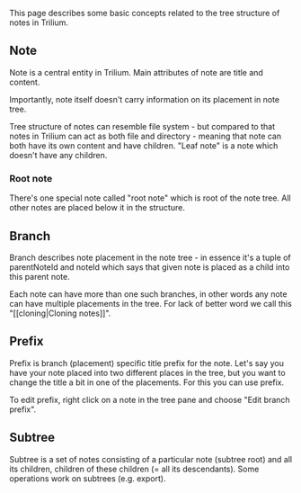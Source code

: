 This page describes some basic concepts related to the tree structure of notes in Trilium.

## Note

Note is a central entity in Trilium. Main attributes of note are title and content.

Importantly, note itself doesn't carry information on its placement in note tree.

Tree structure of notes can resemble file system - but compared to that notes in Trilium can act as both file and directory - meaning that note can both have its own content and have children. "Leaf note" is a note which doesn't have any children. 

### Root note
There's one special note called "root note" which is root of the note tree. All other notes are placed below it in the structure.

## Branch

Branch describes note placement in the note tree - in essence it's a tuple of parentNoteId and noteId which says that given note is placed as a child into this parent note.

Each note can have more than one such branches, in other words any note can have multiple placements in the tree. For lack of better word we call this "[[cloning|Cloning notes]]".

## Prefix

Prefix is branch (placement) specific title prefix for the note. Let's say you have your note placed into two different places in the tree, but you want to change the title a bit in one of the placements. For this you can use prefix.

To edit prefix, right click on a note in the tree pane and choose "Edit branch prefix".

## Subtree

Subtree is a set of notes consisting of a particular note (subtree root) and all its children, children of these children (= all its descendants). Some operations work on subtrees (e.g. export).